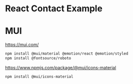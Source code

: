 # React Contact Example

# MUI

https://mui.com/

```bash
npm install @mui/material @emotion/react @emotion/styled
npm install @fontsource/roboto
```

https://www.npmjs.com/package/@mui/icons-material

```bash
npm install @mui/icons-material
```
